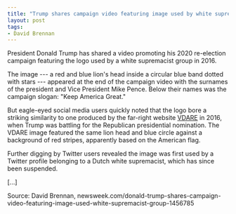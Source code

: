 ```yaml
---
title: "Trump shares campaign video featuring image used by white supremacist group"
layout: post
tags:
- David Brennan
---
```


President Donald Trump has shared a video promoting his 2020 re-election campaign featuring the logo used by a white supremacist group in 2016.

The image --- a red and blue lion's head inside a circular blue band dotted with stars --- appeared at the end of the campaign video with the surnames of the president and Vice President Mike Pence. Below their names was the campaign slogan: "Keep America Great."

But eagle-eyed social media users quickly noted that the logo bore a striking similarity to one produced by the far-right website [VDARE](https://vdare.com) in 2016, when Trump was battling for the Republican presidential nomination. The VDARE image featured the same lion head and blue circle against a background of red stripes, apparently based on the American flag.

Further digging by Twitter users revealed the image was first used by a Twitter profile belonging to a Dutch white supremacist, which has since been suspended.

[...]

Source: David Brennan, newsweek.com/donald-trump-shares-campaign-video-featuring-image-used-white-supremacist-group-1456785
